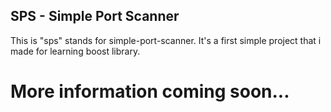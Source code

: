 ## SPS - Simple Port Scanner
This is "sps" stands for simple-port-scanner. It's a first simple project that i made for learning boost library.

# More information coming soon...
